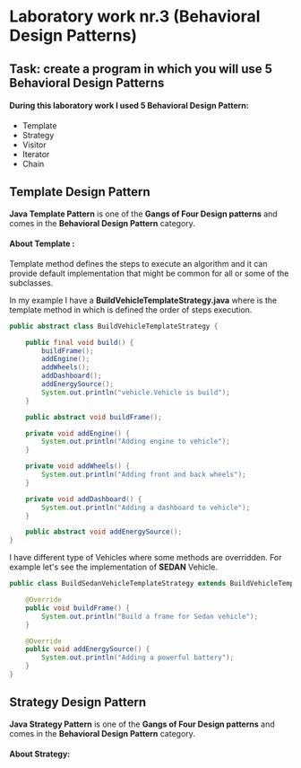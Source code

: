 # Laboratory work nr.3 (Behavioral Design Patterns)
## Task: create a program in which you will use 5 Behavioral Design Patterns
#### During this laboratory work I used 5 Behavioral Design Pattern:
- Template
- Strategy
- Visitor
- Iterator
- Chain

## Template Design Pattern
**Java Template Pattern** is one of the **Gangs of Four Design patterns** and comes in the **Behavioral Design Pattern** category.

#### About Template : 
Template method defines the steps to execute an algorithm and it can provide default implementation that might be common for all or some of the subclasses.

In my example I have a **BuildVehicleTemplateStrategy.java** where is the template method in which is defined the order of steps execution.

```java
public abstract class BuildVehicleTemplateStrategy {

    public final void build() {
        buildFrame();
        addEngine();
        addWheels();
        addDashboard();
        addEnergySource();
        System.out.println("vehicle.Vehicle is build");
    }

    public abstract void buildFrame();

    private void addEngine() {
        System.out.println("Adding engine to vehicle");
    }

    private void addWheels() {
        System.out.println("Adding front and back wheels");
    }

    private void addDashboard() {
        System.out.println("Adding a dashboard to vehicle");
    }

    public abstract void addEnergySource();
}
```

I have different type of Vehicles where some methods are overridden. For example let's see the implementation of **SEDAN** Vehicle.

```java
public class BuildSedanVehicleTemplateStrategy extends BuildVehicleTemplateStrategy {

    @Override
    public void buildFrame() {
        System.out.println("Build a frame for Sedan vehicle");
    }

    @Override
    public void addEnergySource() {
        System.out.println("Adding a powerful battery");
    }
}
```

## Strategy Design Pattern

**Java Strategy Pattern** is one of the **Gangs of Four Design patterns** and comes in the **Behavioral Design Pattern** category.

#### About Strategy: 
